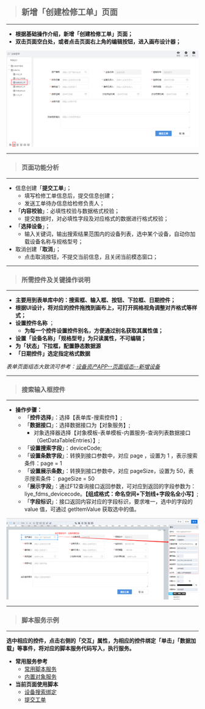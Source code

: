 > ## **新增「创建检修工单」页面**

---

- **根据基础操作介绍，新增「创建检修工单」页面；**
- **双击页面空白处，或者点击页面右上角的编辑按钮，进入画布设计器；**

![创建检修工单](assets/img/DeviceMaintenance-PageDesign-addWorkOrder.png "创建检修工单")

---

> ### **页面功能分析**

---

- 信息创建「**提交工单**」；
  - 填写检修工单信息后，提交信息创建；
  - 发送工单待办信息给检修负责人；
- 「**内容校验**」：必填性校验与数据格式校验；
  - 提交数据时，对必填性字段及对应格式的数据进行格式校验；
- 「**选择设备**」；
  - 输入关键词，输出搜索结果范围内的设备列表，选中某个设备，自动你加载设备名称与规格型号；
- 取消创建「**取消**」；
  - 点击取消按钮，不提交当前信息，且关闭当前模态窗口；

---

> ### **所需控件及关键操作说明**

---

- **主要用到表单库中的：搜索框、输入框、按钮、下拉框、日期控件；**
- **根据UI设计，将对应的控件拖拽到画布上，可打开网格视角调整对齐格式等样式；**
- **设置控件名称** ；
  - **为每一个控件设置控件别名，方便通过别名获取其属性值；**
- **设置「设备名称」「规格型号」为只读属性，不可编辑；**
- **为「状态」下拉框，配置静态数据源**
- **「日期控件」选定指定格式数据**

*表单页面组态大致流可参考：[设备资产APP--页面组态--新增设备](/docs/DeviceInfo/PageDesign/addDevice)*

---

> ### **搜索输入框控件**

---

- **操作步骤：**
  - 「**控件选择**」：选择【表单库-搜索控件】;
  - 「**数据接口**」：选择数据接口为【对象服务】;
    - 对象选择器选择【对象模板-表单模板-内置服务-查询列表数据接口（GetDataTableEntries）】;
  - 「**设置搜索字段**」：deviceCode;
  - 「**设置条数字段**」：转换到接口参数中，对应 page ，设置为 1 ，表示搜索条件：page = 1
  - 「**设置展示条数**」：转换到接口参数中，对应 pageSize，设置为 50，表示搜索条件： pageSize = 50
  - 「**展示字段**」：通过F12查询接口返回参数，可对应到返回的字段参数为：liye_fdms_devicecode。**【组成格式：命名空间+下划线+字段名全小写】**;
  - 「**字段标识**」：接口返回内容对应的字段标识，要求唯一，选中的字段的 value 值，可通过 getItemValue 获取选中的值。

![搜索输入框控件](assets/img/DeviceMaintenance-PageDesign-addWorkOrder-searchInputAttrConfig.png "搜索输入框控件")

---

> ### 脚本服务示例

---

**选中相应的控件，点击右侧的「交互」属性，为相应的控件绑定「单击」「数据加载」等事件，将对应的脚本服务代码写入，执行服务。**

- **常用服务参考**
  - [常用脚本服务](/docs/DeviceInfo/ObjectService/commonJS)
  - [内置对象服务](https://supos-project.github.io/supOS-Object-Documents/#/docs/ObjectService/Service/)
- **当前页面使用脚本**
  - [设备搜索绑定](/docs/DeviceMaintenance/ObjectService/deviceSearchBind)
  - [提交工单](/docs/DeviceMaintenance/ObjectService/submitWorkOrder)